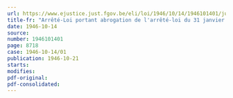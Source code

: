 ```yaml
---
url: https://www.ejustice.just.fgov.be/eli/loi/1946/10/14/1946101401/justel
title-fr: "Arrêté-Loi portant abrogation de l'arrêté-loi du 31 janvier 1945, ordonnant un recensement général des véhicules à moteur"
date: 1946-10-14
source:
number: 1946101401
page: 8718
case: 1946-10-14/01
publication: 1946-10-21
starts:
modifies:
pdf-original:
pdf-consolidated:
---
```


